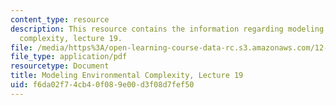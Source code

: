 ```yaml
---
content_type: resource
description: This resource contains the information regarding modeling environmental
  complexity, lecture 19.
file: /media/https%3A/open-learning-course-data-rc.s3.amazonaws.com/12-086-modeling-environmental-complexity-fall-2014/f6da02f74cb40f089e00d3f08d7fef50_MIT12_086F14_networks.pdf
file_type: application/pdf
resourcetype: Document
title: Modeling Environmental Complexity, Lecture 19
uid: f6da02f7-4cb4-0f08-9e00-d3f08d7fef50
---
```

